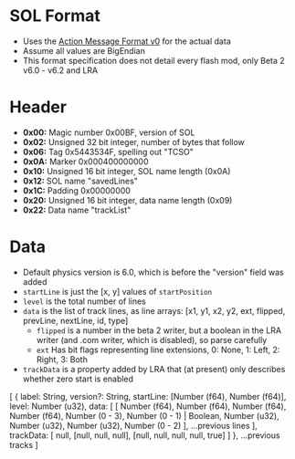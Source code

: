 # SOL Format

- Uses the [Action Message Format v0](https://rtmp.veriskope.com/pdf/amf0-file-format-specification.pdf) for the actual data
- Assume all values are BigEndian
- This format specification does not detail every flash mod, only Beta 2 v6.0 - v6.2 and LRA

# Header

- **0x00:** Magic number 0x00BF, version of SOL
- **0x02:** Unsigned 32 bit integer, number of bytes that follow
- **0x06:** Tag 0x5443534F, spelling out "TCSO"
- **0x0A:** Marker 0x000400000000
- **0x10:** Unsigned 16 bit integer, SOL name length (0x0A)
- **0x12:** SOL name "savedLines"
- **0x1C:** Padding 0x00000000
- **0x20:** Unsigned 16 bit integer, data name length (0x09)
- **0x22:** Data name "trackList"

# Data

- Default physics version is 6.0, which is before the "version" field was added
- `startLine` is just the [x, y] values of `startPosition`
- `level` is the total number of lines
- `data` is the list of track lines, as line arrays: [x1, y1, x2, y2, ext, flipped, prevLine, nextLine, id, type]
  - `flipped` is a number in the beta 2 writer, but a boolean in the LRA writer (and .com writer, which is disabled), so parse carefully
  - `ext` Has bit flags representing line extensions, 0: None, 1: Left, 2: Right, 3: Both
- `trackData` is a property added by LRA that (at present) only describes whether zero start is enabled

[
  {
    label: String,
    version?: String,
    startLine: [Number (f64), Number (f64)],
    level: Number (u32),
    data: [
      [
        Number (f64),
        Number (f64),
        Number (f64),
        Number (f64),
        Number (0 - 3),
        Number (0 - 1) | Boolean,
        Number (u32),
        Number (u32),
        Number (u32),
        Number (0 - 2)
      ],
      ...previous lines
    ],
    trackData: [
      null,
      [null, null, null],
      [null, null, null, null, true]
    ]
  },
  ...previous tracks
]
